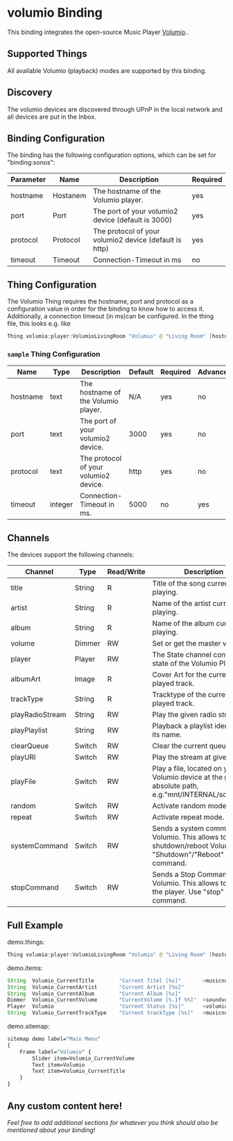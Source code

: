 # volumio Binding

This binding integrates the open-source Music Player [Volumio](https://www.volumio.com).. 

## Supported Things


All available Volumio (playback) modes are supported by this binding.

## Discovery

The volumio devices are discovered through UPnP in the local network and all devices are put in the Inbox.


## Binding Configuration

The binding has the following configuration options, which can be set for "binding:sonos":

| Parameter   | Name             | Description                                                                | Required |
| ----------- | ---------------- | -------------------------------------------------------------------------- | -------- |
| hostname    | Hostanem         | The hostname of the Volumio player.                                        | yes      |
| port        | Port             | The port of your volumio2 device (default is 3000)                         | yes      |
| protocol    | Protocol         | The protocol of your volumio2 device (default is http)                     | yes      |
| timeout     | Timeout          | Connection-Timeout in ms                                                   | no       |


## Thing Configuration

The Volumio Thing requires the hostname, port and protocol as a configuration value in order for the binding to know how to access it.
Additionally, a connection timeout (in ms)can be configured.
In the thing file, this looks e.g. like

```java
Thing volumio:player:VolumioLivingRoom "Volumio" @ "Living Room" [hostname="volumio.local", protocol="http"]
```
### `sample` Thing Configuration

| Name            | Type    | Description                           | Default | Required | Advanced |
|-----------------|---------|---------------------------------------|---------|----------|----------|
| hostname        | text    | The hostname of the Volumio player.   | N/A     | yes      | no       |
| port            | text    | The port of your volumio2 device.     | 3000    | yes      | no       |
| protocol        | text    | The protocol of your volumio2 device. | http    | yes      | no       |
| timeout         | integer | Connection-Timeout in ms.             | 5000    | no       | yes      |

## Channels

The devices support the following channels:


| Channel        | Type   | Read/Write | Description                                                                                                          |
|----------------|--------|------------|----------------------------------------------------------------------------------------------------------------------|
| title          | String | R          | Title of the song currently playing.                                                                                 |
| artist         | String | R          | Name of the artist currently playing.                                                                                |
| album          | String | R          | Name of the album currently playing.                                                                                 |
| volume         | Dimmer | RW         | Set or get the master volume.                                                                                        |
| player         | Player | RW         | The State channel contains state of the Volumio Player.                                                              |
| albumArt       | Image  | R          | Cover Art for the currently played track.                                                                            |
| trackType      | String | R          | Tracktype of the currently played track.                                                                             |
| playRadioStream| String | RW         | Play the given radio stream.                                                                                         |
| playPlaylist   | String | RW         | Playback a playlist identifed by its name.                                                                           |
| clearQueue     | Switch | RW         | Clear the current queue.                                                                                             | 
| playURI        | Switch | RW         | Play the stream at given uri.                                                                                        |
| playFile       | Switch | RW         | Play a file, located on your Volumio device at the given absolute path, e.g."mnt/INTERNAL/song.mp3"                  |
| random         | Switch | RW         | Activate random mode.                                                                                                |
| repeat         | Switch | RW         | Activate repeat mode.                                                                                                |
| systemCommand  | Switch | RW         | Sends a system command to Volumio. This allows to shutdown/reboot Volumio. Use "Shutdown"/"Reboot" as String command.|
| stopCommand    | Switch | RW         | Sends a Stop Command to Volumio. This allows to stop the player. Use "stop" as string command.                       |


## Full Example

demo.things:

```java
Thing volumio:player:VolumioLivingRoom "Volumio" @ "Living Room" [hostname="volumio.local", protocol="http"]

```

demo.items:

```java
String	Volumio_CurrentTitle	    "Current Titel [%s]"	   <musicnote>      {channel="volumio:player:VolumioLivingRoom:title"}
String	Volumio_CurrentArtist	    "Current Artist [%s]"	                    {channel="volumio:player:VolumioLivingRoom:artist"}
String	Volumio_CurrentAlbum	    "Current Album [%s]"	                    {channel="volumio:player:VolumioLivingRoom:album"}
Dimmer	Volumio_CurrentVolume	    "CurrentVolume [%.1f %%]"  <soundvolume>	{channel="volumio:player:VolumioLivingRoom:volume"}
Player	Volumio	                    "Current Status [%s]"	   <volumiologo>    {channel="volumio:player:VolumioLivingRoom:player"}
String	Volumio_CurrentTrackType	"Current trackType [%s]"   <musicnote>      {channel="volumio:player:VolumioLivingRoom:trackType"}

```

demo.sitemap:

```perl
sitemap demo label="Main Menu"
{
    Frame label="Volumio" {
        Slider item=Volumio_CurrentVolume
        Text item=Volumio
		Text item=Volumio_CurrentTitle
    }
}
```

## Any custom content here!

_Feel free to add additional sections for whatever you think should also be mentioned about your binding!_
